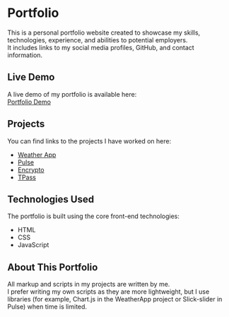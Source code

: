 # Portfolio

This is a personal portfolio website created to showcase my skills, technologies, experience, and abilities to potential employers.  
It includes links to my social media profiles, GitHub, and contact information.

## Live Demo
A live demo of my portfolio is available here:  
[Portfolio Demo](https://ivanhavryliak02.github.io/Portfolio/dist/index.html)

## Projects
You can find links to the projects I have worked on here:  
- [Weather App](https://ivanhavryliak02.github.io/WeatherApp/dist/index.html)  
- [Pulse](https://ivanhavryliak02.github.io/Pulse/dist/index.html)  
- [Encrypto](https://ivanhavryliak02.github.io/Encrypto/dist/index.html)  
- [TPass](https://ivanhavryliak02.github.io/TeaPass/dist/index.html)

## Technologies Used
The portfolio is built using the core front-end technologies:  
- HTML  
- CSS  
- JavaScript  

## About This Portfolio
All markup and scripts in my projects are written by me.  
I prefer writing my own scripts as they are more lightweight, but I use libraries (for example, Chart.js in the WeatherApp project or Slick-slider in Pulse) when time is limited.
